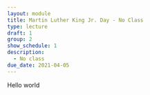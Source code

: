 ```yaml
---
layout: module
title: Martin Luther King Jr. Day - No Class
type: lecture
draft: 1
group: 2
show_schedule: 1
description:
  - No class
due_date: 2021-04-05
---
```


Hello world